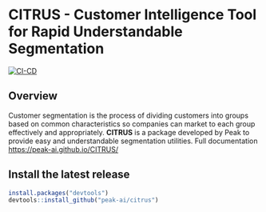 # CITRUS - Customer Intelligence Tool for Rapid Understandable Segmentation

[![CI-CD](https://github.com/peak-ai/CITRUS/actions/workflows/r_new.yml/badge.svg?branch=workflow-test)](https://github.com/peak-ai/CITRUS/actions/workflows/r_new.yml)
## Overview  

Customer segmentation is the process of dividing customers into groups based on common characteristics so companies can market to each group effectively and appropriately. **CITRUS** is a package developed by Peak to provide easy and understandable segmentation utilities. Full documentation <https://peak-ai.github.io/CITRUS/> 


## Install the latest release

```r
install.packages("devtools")
devtools::install_github("peak-ai/citrus")
```